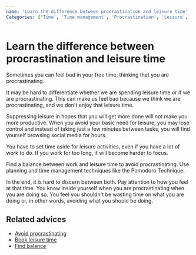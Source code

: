 ```yaml
---
name: 'Learn the difference between procrastination and leisure time'
Categories: ['Time', 'Time management', 'Procrastination', 'Leisure', 'Balance']
---
```

# Learn the difference between procrastination and leisure time

Sometimes you can feel bad in your free time, thinking that you are procrastinating.

It may be hard to differentiate whether we are spending leisure time or if we are procrastinating. This can make us feel bad because we think we are procrastinating, and we don't enjoy that leisure time.

Suppressing leisure in hopes that you will get more done will not make you more productive. When you avoid your basic need for leisure, you may lose control and instead of taking just a few minutes between tasks, you will find yourself browsing social media for hours.

You have to set time aside for leisure activities, even if you have a lot of work to do. If you work for too long, it will become harder to focus.

Find a balance between work and leisure time to avoid procrastinating. Use planning and time management techniques like the Pomodoro Technique.

In the end, it is hard to discern between both. Pay attention to how you feel at that time. You know inside yourself when you are procrastinating when you are doing so. You feel you shouldn't be wasting time on what you are doing or, in other words, avoiding what you should be doing.

## Related advices

- [Avoid procrastinating](../Avoid%20procrastinating)
- [Book leisure time](../Book%20leisure%20time/index.md)
- [Find balance](../Find%20balance/index.md)